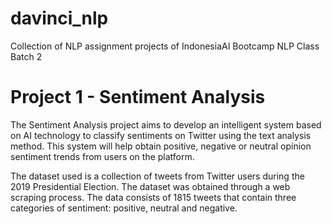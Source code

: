 # davinci_nlp
Collection of NLP assignment projects of IndonesiaAI Bootcamp NLP Class Batch 2


# Project 1 - Sentiment Analysis
The Sentiment Analysis project aims to develop an intelligent system based on AI technology to classify sentiments on Twitter using the text analysis method. This system will help obtain positive, negative or neutral opinion sentiment trends from users on the platform.

The dataset used is a collection of tweets from Twitter users during the 2019 Presidential Election. The dataset was obtained through a web scraping process. The data consists of 1815 tweets that contain three categories of sentiment: positive, neutral and negative.

